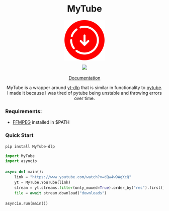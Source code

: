 <h1 align="center">MyTube</h1>

<p align="center">
    <img src="https://raw.githubusercontent.com/SuperZombi/MyTube/main/github/images/icon.png" height="128px" align="center">
</p>
<p align="center">
    <img src="https://shields.io/badge/version-1.0.1-blue">
</p>
<p align="center">
    <a href="https://superzombi.github.io/MyTube/">Documentation</a>
</p>
<p align="center">
    MyTube is a wrapper around <a href="https://github.com/yt-dlp/yt-dlp">yt-dlp</a> that is similar in functionality to <a href="https://github.com/pytube/pytube">pytube</a>.<br>
    I made it because I was tired of pytube being unstable and throwing errors over time. 
</p>

### Requirements:

* [FFMPEG](https://ffmpeg.org/download.html) installed in $PATH

### Quick Start
```
pip install MyTube-dlp
```
```python
import MyTube
import asyncio

async def main():
	link = "https://www.youtube.com/watch?v=dQw4w9WgXcQ"
	yt = MyTube.YouTube(link)
	stream = yt.streams.filter(only_muxed=True).order_by("res").first()
	file = await stream.download("downloads")

asyncio.run(main())
```
